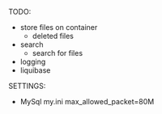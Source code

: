 TODO:
+ store files on container
  + deleted files
+ search
  + search for files
+ logging
+ liquibase

SETTINGS:
+ MySql my.ini max_allowed_packet=80M